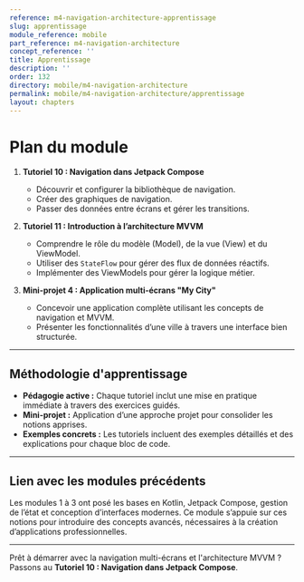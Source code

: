 ```yaml
---
reference: m4-navigation-architecture-apprentissage
slug: apprentissage
module_reference: mobile
part_reference: m4-navigation-architecture
concept_reference: ''
title: Apprentissage
description: ''
order: 132
directory: mobile/m4-navigation-architecture
permalink: mobile/m4-navigation-architecture/apprentissage
layout: chapters
---
```



# Plan du module
1. **Tutoriel 10 : Navigation dans Jetpack Compose**
   - Découvrir et configurer la bibliothèque de navigation.
   - Créer des graphiques de navigation.
   - Passer des données entre écrans et gérer les transitions.

2. **Tutoriel 11 : Introduction à l’architecture MVVM**
   - Comprendre le rôle du modèle (Model), de la vue (View) et du ViewModel.
   - Utiliser des `StateFlow` pour gérer des flux de données réactifs.
   - Implémenter des ViewModels pour gérer la logique métier.

3. **Mini-projet 4 : Application multi-écrans "My City"**
   - Concevoir une application complète utilisant les concepts de navigation et MVVM.
   - Présenter les fonctionnalités d’une ville à travers une interface bien structurée.

---

## **Méthodologie d'apprentissage**
- **Pédagogie active :** Chaque tutoriel inclut une mise en pratique immédiate à travers des exercices guidés.  
- **Mini-projet :** Application d’une approche projet pour consolider les notions apprises.  
- **Exemples concrets :** Les tutoriels incluent des exemples détaillés et des explications pour chaque bloc de code.  

---

## **Lien avec les modules précédents**
Les modules 1 à 3 ont posé les bases en Kotlin, Jetpack Compose, gestion de l’état et conception d’interfaces modernes. Ce module s’appuie sur ces notions pour introduire des concepts avancés, nécessaires à la création d’applications professionnelles.

---

Prêt à démarrer avec la navigation multi-écrans et l'architecture MVVM ? Passons au **Tutoriel 10 : Navigation dans Jetpack Compose**.